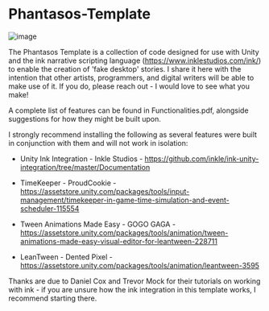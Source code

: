 # Phantasos-Template

![image](https://github.com/bodypoetic/Phantasos-Template/assets/134900102/8867698e-d79b-401b-96e1-be5db428802d)

The Phantasos Template is a collection of code designed for use with Unity and the ink narrative scripting language (https://www.inklestudios.com/ink/) to enable the creation of 'fake desktop' stories.
I share it here with the intention that other artists, programmers, and digital writers will be able to make use of it. If you do, please reach out - I would love to see what you make!

A complete list of features can be found in Functionalities.pdf, alongside suggestions for how they might be built upon.

I strongly recommend installing the following as several features were built in conjunction with them and will not work in isolation:

* Unity Ink Integration - Inkle Studios - https://github.com/inkle/ink-unity-integration/tree/master/Documentation

* TimeKeeper - ProudCookie - https://assetstore.unity.com/packages/tools/input-management/timekeeper-in-game-time-simulation-and-event-scheduler-115554

* Tween Animations Made Easy - GOGO GAGA - https://assetstore.unity.com/packages/tools/animation/tween-animations-made-easy-visual-editor-for-leantween-228711

* LeanTween - Dented Pixel - https://assetstore.unity.com/packages/tools/animation/leantween-3595

Thanks are due to Daniel Cox and Trevor Mock for their tutorials on working with ink - if you are unsure how the ink integration in this template works, I recommend starting there.
